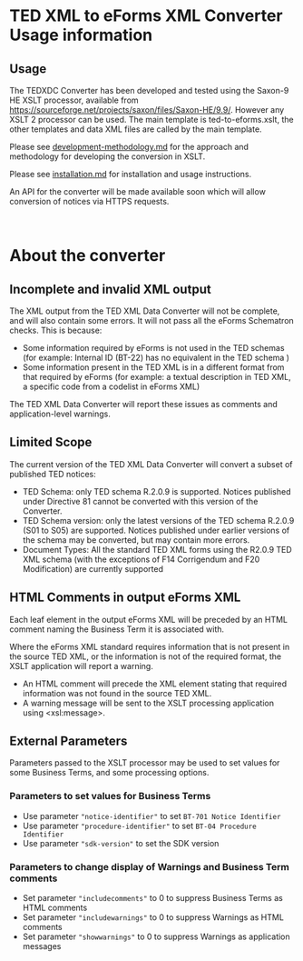 # TED XML to eForms XML Converter Usage information


## Usage

The TEDXDC Converter has been developed and tested using the Saxon-9 HE XSLT processor, available from https://sourceforge.net/projects/saxon/files/Saxon-HE/9.9/. However any XSLT 2 processor can be used. The main template is ted-to-eforms.xslt, the other templates and data XML files are called by the main template.

Please see [development-methodology.md](development-methodology.md) for the approach and methodology for developing the conversion in XSLT.

Please see [installation.md](installation.md) for installation and usage instructions.

An API for the converter will be made available soon which will allow conversion of notices via HTTPS requests.
<br>

<br>

# About the converter

## Incomplete and invalid XML output

The XML output from the TED XML Data Converter will not be complete, and will also contain some errors. It will not pass all the eForms Schematron checks. This is because:

* Some information required by eForms is not used in the TED schemas (for example: Internal ID (BT-22) has no equivalent in the TED schema )
* Some information present in the TED XML is in a different format from that required by eForms (for example: a textual description in TED XML, a specific code from a codelist in eForms XML)

The TED XML Data Converter will report these issues as comments and application-level warnings.


## Limited Scope

The current version of the TED XML Data Converter will convert a subset of published TED notices:

* TED Schema: only TED schema R.2.0.9 is supported. Notices published under Directive 81 cannot be converted with this version of the Converter.
* TED Schema version: only the latest versions of the TED schema R.2.0.9 (S01 to S05) are supported. Notices published under earlier versions of the schema may be converted, but may contain more errors.
* Document Types: All the standard TED XML forms using the R2.0.9 TED XML schema (with the exceptions of F14 Corrigendum and F20 Modification) are currently supported


## HTML Comments in output eForms XML

Each leaf element in the output eForms XML will be preceded by an HTML comment naming the Business Term it is associated with.
 
Where the eForms XML standard requires information that is not present in the source TED XML, or the information is not of the required format, the XSLT application will report a warning.

* An HTML comment will precede the XML element stating that required information was not found in the source TED XML.
* A warning message will be sent to the XSLT processing application using \<xsl:message\>.

## External Parameters

Parameters passed to the XSLT processor may be used to set values for some Business Terms, and some processing options.

### Parameters to set values for Business Terms

* Use parameter `"notice-identifier"` to set `BT-701 Notice Identifier` 
* Use parameter `"procedure-identifier"` to set `BT-04 Procedure Identifier` 
* Use parameter `"sdk-version"` to set the SDK version 

### Parameters to change display of Warnings and Business Term comments

* Set parameter `"includecomments"` to 0 to suppress Business Terms as HTML comments 
* Set parameter `"includewarnings"` to 0 to suppress Warnings as HTML comments 
* Set parameter `"showwarnings"` to 0 to suppress Warnings as application messages 
